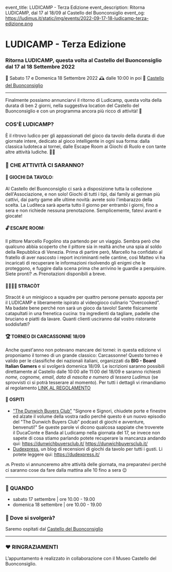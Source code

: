 event_title: LUDICAMP - Terza Edizione
event_description: Ritorna LUDICAMP, dal 17 al 18/09 al Castello del Buonconsiglio 
event_og: https://ludimus.it/static/img/events/2022-09-17-18-ludicamp-terza-edizione.png

# LUDICAMP - Terza Edizione

### Ritorna LUDICAMP, questa volta al Castello del Buonconsiglio dal 17 al 18 Settembre 2022
📅 Sabato 17 e Domenica 18 Settembre 2022
🕰 dalle 10:00 in poi
📍 [Castello del Buonconsiglio](https://goo.gl/maps/WvE6B1QDJBub9gdaA)

---

Finalmente possiamo annunciarvi il ritorno di Ludicamp, questa volta della durata di ben 2 giorni, nella suggestiva location del Castello del Buonconsiglio e con un programma ancora più ricco di attività! 🎉

### COS'È LUDICAMP?
È il ritrovo ludico per gli appassionati del gioco da tavolo della durata di due giornate intere, dedicato al gioco intelligente in ogni sua forma: dalla classica ludoteca ai tornei, dalle Escape Room ai Giochi di Ruolo e con tante altre attività ludiche. 🎲✨


### 🎲 CHE ATTIVITÀ CI SARANNO?

#### 🎲 GIOCHI DA TAVOLO:
Al Castello del Buonconsiglio ci sarà a disposizione tutta la collezione dell'Associazione, e non solo! Giochi di tutti i tipi, dai family ai german più cattivi, dai party game alle ultime novità: avrete solo l'imbarazzo della scelta. La Luditeca sarà aperta tutto il giorno per entrambi i giorni, fino a sera e non richiede nessuna prenotazione. Semplicemente, fatevi avanti e giocate!

#### 🔓 ESCAPE ROOM:
Il pittore Marcello Fogolino sta partendo per un viaggio. Sembra però che qualcuno abbia scoperto che il pittore sia in realtà anche una spia al soldo della Repubblica di Venezia. Prima di partire però, Marcello ha confidato al fratello di aver nascosto i report incriminanti nelle cantine, così Matteo vi ha incaricati di recuperare le informazioni risolvendo gli enigmi che le proteggono, e fuggire dalla scena prima che arrivino le guardie a perquisire. Siete pronti?
🔜 Prenotazioni disponibili a breve.

#### 👩‍🍳🧑‍🍳 STRACÒT
Stracòt è un minigioco a squadre per quattro persone pensato apposta per il LUDICAMP e liberamente ispirato al videogioco culinario “Overcooked”.
Ma badate bene perché non sarà un gioco da tavolo! Sarete fisicamente catapultati in una frenetica cucina: tra ingredienti da tagliare, padelle che bruciano e piatti da lavare. Quanti clienti usciranno dal vostro ristorante soddisfatti?

#### 🏆 TORNEO DI CARCASSONNE 18/09
Anche quest'anno non potevano mancare dei tornei: in questa edizione vi proponiamo il torneo di un grande classico: Carcassonne! Questo torneo è valido per le classifiche dei nazionali italiani, organizzati da **BIG - Board Italian Gamers** e si svolgerà domenica 18/09. Le iscrizioni saranno possibili direttamente al Castello dalle 10:00 alle 11:00 del 18/09 e saranno richiesti _nome, cognome, email, data di nascita e numero di tessera Ludimus_ (se sprovvisti ci si potrà tesserare al momento). Per tutti i dettagli vi rimandiamo al regolamento  [LINK AL REGOLAMENTO](https://ludimus.it/static/docs/ludicamp/2022-09-17-18/Regolamento-Torneo-Carcassonne.pdf?q=0)

#### 👥 OSPITI
- ["The Dunwich Buyers Club"](https://dunwichbuyersclub.it/) "Signore e Signori, chiudete porte e finestre ed alzate il volume della vostra radio perché questo è un nuovo episodio del "The Dunwich Buyers Club" podcast di giochi e avventure, benvenuti!"
Se queste parole vi dicono qualcosa sappiate che troverete il DucaConte e Banda al Ludicamp nella giornata del 17,
se invece non sapete di cosa stiamo parlando potete recuperare la mancanza andando qui:
https://dunwichbuyersclub.it/  https://dunwichbuyersclub.it/
- [Dudexpress](https://dudexpress.it/), un blog di recensioni di giochi da tavolo per tutti i gusti. Li potete leggere qui: https://dudexpress.it/

🔜 Presto vi annunceremo altre attività delle giornata, ma preparatevi perché ci saranno cose da fare dalla mattina alle 10 fino a sera 😉

---

### 📅 QUANDO

- sabato 17 settembre | ore 10.00 - 19.00
- domenica 18 settembre | ore 10.00 - 19.00

### 📌 Dove si svolgerà?
Saremo ospitati dal [Castello del Buonconsiglio](https://goo.gl/maps/WvE6B1QDJBub9gdaA)

<!-- ### 🍔 Cosa si mangerà?
Non preoccupatevi perché abbiamo pensato anche al cibo 🔥

### 🛌 Ma se vengo da lontano dove posso dormire?
Se volete dormire vicino a dove si svolgerà l'evento, scriveteci perché possiamo fornirvi dei contatti 😊 -->

---

### ♥️ RINGRAZIAMENTI
L’appuntamento è realizzato in collaborazione con il Museo Castello del Buonconsiglio.
